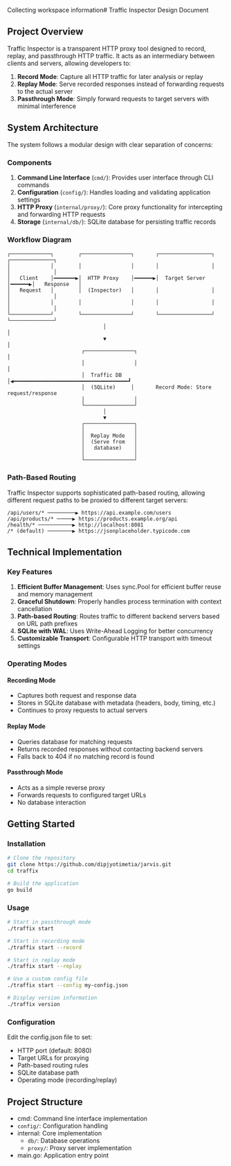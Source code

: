 Collecting workspace information# Traffic Inspector Design Document

## Project Overview

Traffic Inspector is a transparent HTTP proxy tool designed to record, replay, and passthrough HTTP traffic. It acts as an intermediary between clients and servers, allowing developers to:

1. **Record Mode**: Capture all HTTP traffic for later analysis or replay
2. **Replay Mode**: Serve recorded responses instead of forwarding requests to the actual server
3. **Passthrough Mode**: Simply forward requests to target servers with minimal interference

## System Architecture

The system follows a modular design with clear separation of concerns:

### Components

1. **Command Line Interface** (`cmd/`): Provides user interface through CLI commands
2. **Configuration** (`config/`): Handles loading and validating application settings
3. **HTTP Proxy** (`internal/proxy/`): Core proxy functionality for intercepting and forwarding HTTP requests
4. **Storage** (`internal/db/`): SQLite database for persisting traffic records

### Workflow Diagram

```
┌─────────────┐        ┌────────────────┐       ┌─────────────────┐       ┌──────────────┐
│             │        │                │       │                 │       │              │
│   Client    │━━━━━━━▶│  HTTP Proxy    │━━━━━━▶│  Target Server  │━━━━━━▶│   Response   │
│   Request   │        │  (Inspector)   │       │                 │       │              │
│             │        │                │       │                 │       │              │
└─────────────┘        └────────────────┘       └─────────────────┘       └──────────────┘
                               │                                                 │
                               ▼                                                 │
                        ┌────────────────┐                                      │
                        │                │                                      │
                        │  Traffic DB    │◀━━━━━━━━━━━━━━━━━━━━━━━━━━━━━━━━━━━━━┛
                        │  (SQLite)     │       Record Mode: Store request/response
                        │                │
                        └────────────────┘
                               │
                               ▼
                        ┌────────────────┐
                        │                │
                        │  Replay Mode   │
                        │  (Serve from   │
                        │   database)    │
                        │                │
                        └────────────────┘
```

### Path-Based Routing

Traffic Inspector supports sophisticated path-based routing, allowing different request paths to be proxied to different target servers:

```
/api/users/* ─────────▶ https://api.example.com/users
/api/products/* ─────▶ https://products.example.org/api
/health/* ───────────▶ http://localhost:8081
/* (default) ────────▶ https://jsonplaceholder.typicode.com
```

## Technical Implementation

### Key Features

1. **Efficient Buffer Management**: Uses sync.Pool for efficient buffer reuse and memory management
2. **Graceful Shutdown**: Properly handles process termination with context cancellation
3. **Path-based Routing**: Routes traffic to different backend servers based on URL path prefixes
4. **SQLite with WAL**: Uses Write-Ahead Logging for better concurrency
5. **Customizable Transport**: Configurable HTTP transport with timeout settings

### Operating Modes

#### Recording Mode
- Captures both request and response data
- Stores in SQLite database with metadata (headers, body, timing, etc.)
- Continues to proxy requests to actual servers

#### Replay Mode
- Queries database for matching requests
- Returns recorded responses without contacting backend servers
- Falls back to 404 if no matching record is found

#### Passthrough Mode
- Acts as a simple reverse proxy
- Forwards requests to configured target URLs
- No database interaction

## Getting Started

### Installation

```bash
# Clone the repository
git clone https://github.com/dipjyotimetia/jarvis.git
cd traffix

# Build the application
go build
```

### Usage

```bash
# Start in passthrough mode
./traffix start

# Start in recording mode
./traffix start --record

# Start in replay mode
./traffix start --replay

# Use a custom config file
./traffix start --config my-config.json

# Display version information
./traffix version
```

### Configuration

Edit the config.json file to set:

- HTTP port (default: 8080)
- Target URLs for proxying
- Path-based routing rules
- SQLite database path
- Operating mode (recording/replay)

## Project Structure

- cmd: Command line interface implementation
- `config/`: Configuration handling
- internal: Core implementation
  - `db/`: Database operations
  - `proxy/`: Proxy server implementation 
- main.go: Application entry point